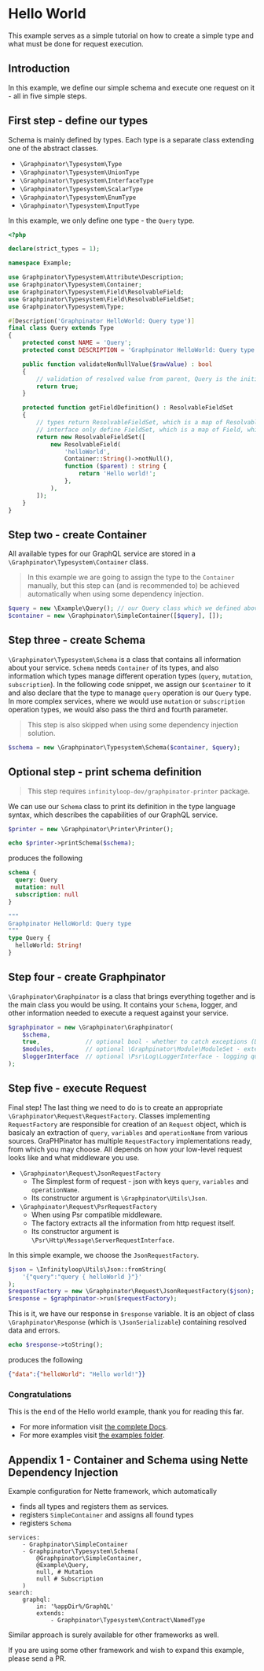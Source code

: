 # Hello World

This example serves as a simple tutorial on how to create a simple type and what must be done for request execution.

## Introduction

In this example, we define our simple schema and execute one request on it - all in five simple steps.

## First step - define our types

Schema is mainly defined by types. Each type is a separate class extending one of the abstract classes.

- `\Graphpinator\Typesystem\Type`
- `\Graphpinator\Typesystem\UnionType`
- `\Graphpinator\Typesystem\InterfaceType`
- `\Graphpinator\Typesystem\ScalarType`
- `\Graphpinator\Typesystem\EnumType`
- `\Graphpinator\Typesystem\InputType`

In this example, we only define one type - the `Query` type.

```php
<?php

declare(strict_types = 1);

namespace Example;

use Graphpinator\Typesystem\Attribute\Description;
use Graphpinator\Typesystem\Container;
use Graphpinator\Typesystem\Field\ResolvableField;
use Graphpinator\Typesystem\Field\ResolvableFieldSet;
use Graphpinator\Typesystem\Type;

#[Description('Graphpinator HelloWorld: Query type')]
final class Query extends Type
{
    protected const NAME = 'Query';
    protected const DESCRIPTION = 'Graphpinator HelloWorld: Query type';

    public function validateNonNullValue($rawValue) : bool
    {
        // validation of resolved value from parent, Query is the initial type in the schema = has no parent
        return true;
    }

    protected function getFieldDefinition() : ResolvableFieldSet
    {
        // types return ResolvableFieldSet, which is a map of ResolvableField (Fields with resolve function)
        // interface only define FieldSet, which is a map of Field, which does not have resolve function but only define the signature
        return new ResolvableFieldSet([
            new ResolvableField(
                'helloWorld',
                Container::String()->notNull(),
                function ($parent) : string {
                    return 'Hello world!';
                },
            ),
        ]);
    }
}
```

## Step two - create Container

All available types for our GraphQL service are stored in a `\Graphpinator\Typesystem\Container` class. 

> In this example we are going to assign the type to the `Container` manually, 
but this step can (and is recommended to) be achieved automatically when using some dependency injection.

```php
$query = new \Example\Query(); // our Query class which we defined above
$container = new \Graphpinator\SimpleContainer([$query], []);
```

## Step three - create Schema

`\Graphpinator\Typesystem\Schema` is a class that contains all information about your service.
`Schema` needs `Container` of its types, and also information which types manage different operation types (`query`, `mutation`, `subscription`).
In the following code snippet, we assign our `$container` to it and also declare that the type to manage `query` operation is our `Query` type.
In more complex services, where we would use `mutation` or `subscription` operation types, we would also pass the third and fourth parameter.

> This step is also skipped when using some dependency injection solution.

```php
$schema = new \Graphpinator\Typesystem\Schema($container, $query);
```

## Optional step - print schema definition

> This step requires `infinityloop-dev/graphpinator-printer` package.

We can use our `Schema` class to print its definition in the type language syntax, which describes the capabilities of our GraphQL service.

```php
$printer = new \Graphpinator\Printer\Printer();

echo $printer->printSchema($schema);
```

produces the following

```graphql
schema {
  query: Query
  mutation: null
  subscription: null
}

"""
Graphpinator HelloWorld: Query type
"""
type Query {
  helloWorld: String!
}
```

## Step four - create Graphpinator

`\Graphpinator\Graphpinator` is a class that brings everything together and is the main class you would be using.
It contains your `Schema`, logger, and other information needed to execute a request against your service.

```php
$graphpinator = new \Graphpinator\Graphpinator(
    $schema, 
    true,             // optional bool - whether to catch exceptions (Dont worry! Only graphpinator errors are printed in response, eg. syntax errors)
    $modules,         // optional \Graphpinator\Module\ModuleSet - extending functionality using modules
    $loggerInterface  // optional \Psr\Log\LoggerInterface - logging queries and errors
);
```

## Step five - execute Request

Final step! The last thing we need to do is to create an appropriate `\Graphpinator\Request\RequestFactory`.
Classes implementing `RequestFactory` are responsible for creation of an `Request` object, 
which is basicaly an extraction of `query`, `variables` and `operationName` from various sources.
GraPHPinator has multiple `RequestFactory` implementations ready, from which you may choose. 
All depends on how your low-level request looks like and what middleware you use.

- `\Graphpinator\Request\JsonRequestFactory` 
  - The Simplest form of request - json with keys `query`, `variables` and `operationName`.
  - Its constructor argument is `\Graphpinator\Utils\Json`.
- `\Graphpinator\Request\PsrRequestFactory` 
  - When using Psr compatible middleware.
  - The factory extracts all the information from http request itself.
  - Its constructor argument is `\Psr\Http\Message\ServerRequestInterface`.

In this simple example, we choose the `JsonRequestFactory`.

```php
$json = \Infinityloop\Utils\Json::fromString(
    '{"query":"query { helloWorld }"}'
);
$requestFactory = new \Graphpinator\Request\JsonRequestFactory($json);
$response = $graphpinator->run($requestFactory);
```

This is it, we have our response in `$response` variable. 
It is an object of class `\Graphpinator\Response` (which is `\JsonSerializable`) containing resolved data and errors.

```php
echo $response->toString();
```

produces the following

```json
{"data":{"helloWorld": "Hello world!"}}
```

### Congratulations

This is the end of the Hello world example, thank you for reading this far.
 
- For more information visit [the complete Docs](https://github.com/infinityloop-dev/graphpinator/blob/master/docs/README.md).
- For more examples visit [the examples folder](https://github.com/infinityloop-dev/graphpinator/blob/master/docs/examples).

## Appendix 1 - Container and Schema using Nette Dependency Injection

Example configuration for Nette framework, which automatically
- finds all types and registers them as services.
- registers `SimpleContainer` and assigns all found types
- registers `Schema`

```neon
services:
    - Graphpinator\SimpleContainer
    - Graphpinator\Typesystem\Schema(
        @Graphpinator\SimpleContainer,
        @Example\Query,
        null, # Mutation
        null # Subscription
    )
search:
    graphql:
        in: '%appDir%/GraphQL'
        extends:
            - Graphpinator\Typesystem\Contract\NamedType
```

Similar approach is surely available for other frameworks as well. 

If you are using some other framework and wish to expand this example, please send a PR.
